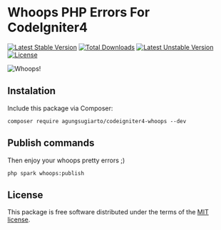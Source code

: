 # Whoops PHP Errors For CodeIgniter4

[![Latest Stable Version](https://poser.pugx.org/agungsugiarto/codeigniter4-whoops/v)](https://packagist.org/packages/agungsugiarto/codeigniter4-whoops)
[![Total Downloads](https://poser.pugx.org/agungsugiarto/codeigniter4-whoops/downloads)](https://packagist.org/packages/agungsugiarto/codeigniter4-whoops)
[![Latest Unstable Version](https://poser.pugx.org/agungsugiarto/codeigniter4-whoops/v/unstable)](https://packagist.org/packages/agungsugiarto/codeigniter4-whoops)
[![License](https://poser.pugx.org/agungsugiarto/codeigniter4-whoops/license)](https://packagist.org/packages/agungsugiarto/codeigniter4-whoops)

![Whoops!](http://i.imgur.com/0VQpe96.png)

## Instalation

Include this package via Composer:

```console
composer require agungsugiarto/codeigniter4-whoops --dev
```

## Publish commands

Then enjoy your whoops pretty errors ;)
```console
php spark whoops:publish
```

## License

This package is free software distributed under the terms of the [MIT license](LICENSE.md).
